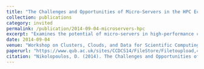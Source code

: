 ```yaml
---
title: "The Challenges and Opportunities of Micro-Servers in the HPC Ecosystem"
collection: publications
category: invited
permalink: /publication/2014-09-04-microservers-hpc
excerpt: "Examines the potential of micro-servers in high-performance computing, highlighting architectural trends, energy efficiency, and emerging system design opportunities."
date: 2014-09-04
venue: "Workshop on Clusters, Clouds, and Data for Scientific Computing (CCDSC)"
paperurl: "https://www.qub.ac.uk/sites/CCDCS14/FileStore/Filetoupload,442317,en.pdf"
citation: "Nikolopoulos, D. (2014). The Challenges and Opportunities of Micro-Servers in the HPC Ecosystem. In *Clusters, Clouds, and Data for Scientific Computing (CCDSC '14)*, September 4."
---
```

